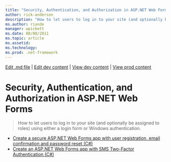 ```yaml
---
title: "Security, Authentication, and Authorization in ASP.NET Web Forms | Microsoft Docs"
author: rick-anderson
description: "How to let users to log in to your site (and optionally be assigned to roles) using either a login form or Windows authentication."
ms.author: riande
manager: wpickett
ms.date: 08/08/2011
ms.topic: article
ms.assetid: 
ms.technology: 
ms.prod: .net-framework
---
```

[Edit .md file](C:\Projects\msc\dev\Msc.Www\Web.ASP\App_Data\github\web-forms\overview\index.md) | [Edit dev content](http://www.aspdev.net/umbraco#/content/content/edit/12854) | [View dev content](http://docs.aspdev.net/tutorials/web-forms/overview/security/index.html) | [View prod content](http://www.asp.net/web-forms/overview/security)

Security, Authentication, and Authorization in ASP.NET Web Forms
====================
> How to let users to log in to your site (and optionally be assigned to roles) using either a login form or Windows authentication.


- [Create a secure ASP.NET Web Forms app with user registration, email confirmation and password reset (C#)](create-a-secure-aspnet-web-forms-app-with-user-registration-email-confirmation-and-password-reset.md)
- [Create an ASP.NET Web Forms app with SMS Two-Factor Authentication (C#)](create-an-aspnet-web-forms-app-with-sms-two-factor-authentication.md)